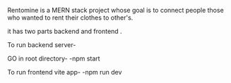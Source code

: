Rentomine is a MERN stack project whose goal is to connect people those who wanted to rent their clothes to other's.

it has two parts backend and frontend .

To run backend server-

 GO in root directory- 
  -npm start

To run frontend vite app-
  -npm run dev 